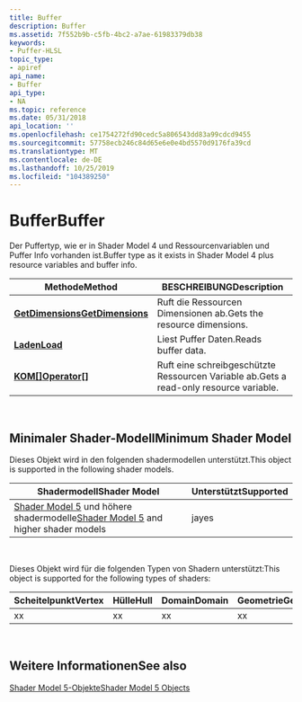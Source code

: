 ```yaml
---
title: Buffer
description: Buffer
ms.assetid: 7f552b9b-c5fb-4bc2-a7ae-61983379db38
keywords:
- Puffer-HLSL
topic_type:
- apiref
api_name:
- Buffer
api_type:
- NA
ms.topic: reference
ms.date: 05/31/2018
api_location: ''
ms.openlocfilehash: ce1754272fd90cedc5a806543dd83a99cdcd9455
ms.sourcegitcommit: 57758ecb246c84d65e6e0e4bd5570d9176fa39cd
ms.translationtype: MT
ms.contentlocale: de-DE
ms.lasthandoff: 10/25/2019
ms.locfileid: "104389250"
---
```

# <a name="buffer"></a><span data-ttu-id="3a2f6-104">Buffer</span><span class="sxs-lookup"><span data-stu-id="3a2f6-104">Buffer</span></span>

<span data-ttu-id="3a2f6-105">Der Puffertyp, wie er in Shader Model 4 und Ressourcenvariablen und Puffer Info vorhanden ist.</span><span class="sxs-lookup"><span data-stu-id="3a2f6-105">Buffer type as it exists in Shader Model 4 plus resource variables and buffer info.</span></span>



| <span data-ttu-id="3a2f6-106">Methode</span><span class="sxs-lookup"><span data-stu-id="3a2f6-106">Method</span></span>                                                   | <span data-ttu-id="3a2f6-107">BESCHREIBUNG</span><span class="sxs-lookup"><span data-stu-id="3a2f6-107">Description</span></span>                         |
|----------------------------------------------------------|-------------------------------------|
| [<span data-ttu-id="3a2f6-108">**GetDimensions**</span><span class="sxs-lookup"><span data-stu-id="3a2f6-108">**GetDimensions**</span></span>](sm5-object-buffer-getdimensions.md) | <span data-ttu-id="3a2f6-109">Ruft die Ressourcen Dimensionen ab.</span><span class="sxs-lookup"><span data-stu-id="3a2f6-109">Gets the resource dimensions.</span></span>       |
| [<span data-ttu-id="3a2f6-110">**Laden**</span><span class="sxs-lookup"><span data-stu-id="3a2f6-110">**Load**</span></span>](buffer-load.md)                              | <span data-ttu-id="3a2f6-111">Liest Puffer Daten.</span><span class="sxs-lookup"><span data-stu-id="3a2f6-111">Reads buffer data.</span></span>                  |
| <span data-ttu-id="3a2f6-112">[**KOM\[\]**](sm5-object-buffer-operatorindex.md)</span><span class="sxs-lookup"><span data-stu-id="3a2f6-112">[**Operator\[\]**](sm5-object-buffer-operatorindex.md)</span></span>  | <span data-ttu-id="3a2f6-113">Ruft eine schreibgeschützte Ressourcen Variable ab.</span><span class="sxs-lookup"><span data-stu-id="3a2f6-113">Gets a read-only resource variable.</span></span> |



 

## <a name="minimum-shader-model"></a><span data-ttu-id="3a2f6-114">Minimaler Shader-Modell</span><span class="sxs-lookup"><span data-stu-id="3a2f6-114">Minimum Shader Model</span></span>

<span data-ttu-id="3a2f6-115">Dieses Objekt wird in den folgenden shadermodellen unterstützt.</span><span class="sxs-lookup"><span data-stu-id="3a2f6-115">This object is supported in the following shader models.</span></span>



| <span data-ttu-id="3a2f6-116">Shadermodell</span><span class="sxs-lookup"><span data-stu-id="3a2f6-116">Shader Model</span></span>                                                                | <span data-ttu-id="3a2f6-117">Unterstützt</span><span class="sxs-lookup"><span data-stu-id="3a2f6-117">Supported</span></span> |
|-----------------------------------------------------------------------------|-----------|
| <span data-ttu-id="3a2f6-118">[Shader Model 5](d3d11-graphics-reference-sm5.md) und höhere shadermodelle</span><span class="sxs-lookup"><span data-stu-id="3a2f6-118">[Shader Model 5](d3d11-graphics-reference-sm5.md) and higher shader models</span></span> | <span data-ttu-id="3a2f6-119">ja</span><span class="sxs-lookup"><span data-stu-id="3a2f6-119">yes</span></span>       |



 

<span data-ttu-id="3a2f6-120">Dieses Objekt wird für die folgenden Typen von Shadern unterstützt:</span><span class="sxs-lookup"><span data-stu-id="3a2f6-120">This object is supported for the following types of shaders:</span></span>



| <span data-ttu-id="3a2f6-121">Scheitelpunkt</span><span class="sxs-lookup"><span data-stu-id="3a2f6-121">Vertex</span></span> | <span data-ttu-id="3a2f6-122">Hülle</span><span class="sxs-lookup"><span data-stu-id="3a2f6-122">Hull</span></span> | <span data-ttu-id="3a2f6-123">Domain</span><span class="sxs-lookup"><span data-stu-id="3a2f6-123">Domain</span></span> | <span data-ttu-id="3a2f6-124">Geometrie</span><span class="sxs-lookup"><span data-stu-id="3a2f6-124">Geometry</span></span> | <span data-ttu-id="3a2f6-125">Pixel</span><span class="sxs-lookup"><span data-stu-id="3a2f6-125">Pixel</span></span> | <span data-ttu-id="3a2f6-126">Compute</span><span class="sxs-lookup"><span data-stu-id="3a2f6-126">Compute</span></span> |
|--------|------|--------|----------|-------|---------|
| <span data-ttu-id="3a2f6-127">x</span><span class="sxs-lookup"><span data-stu-id="3a2f6-127">x</span></span>      | <span data-ttu-id="3a2f6-128">x</span><span class="sxs-lookup"><span data-stu-id="3a2f6-128">x</span></span>    | <span data-ttu-id="3a2f6-129">x</span><span class="sxs-lookup"><span data-stu-id="3a2f6-129">x</span></span>      | <span data-ttu-id="3a2f6-130">x</span><span class="sxs-lookup"><span data-stu-id="3a2f6-130">x</span></span>        | <span data-ttu-id="3a2f6-131">x</span><span class="sxs-lookup"><span data-stu-id="3a2f6-131">x</span></span>     | <span data-ttu-id="3a2f6-132">x</span><span class="sxs-lookup"><span data-stu-id="3a2f6-132">x</span></span>       |



 

## <a name="see-also"></a><span data-ttu-id="3a2f6-133">Weitere Informationen</span><span class="sxs-lookup"><span data-stu-id="3a2f6-133">See also</span></span>

<dl> <dt>

[<span data-ttu-id="3a2f6-134">Shader Model 5-Objekte</span><span class="sxs-lookup"><span data-stu-id="3a2f6-134">Shader Model 5 Objects</span></span>](d3d11-graphics-reference-sm5-objects.md)
</dt> </dl>

 

 





